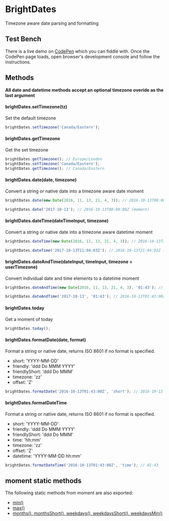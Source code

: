 # BrightDates 

Timezone aware date parsing and formatting 

## Test Bench
There is a live demo on [CodePen](https://codepen.io/ersel/project/editor/DWnMWW) which you can fiddle with. Once the CodePen page loads, open browser's development console and follow the instructions.

## Methods

**All date and datetime methods accept an optional timezone overide as the last argument**

#### brightDates.setTimezone(tz)

Set the default timezone

```js
brightDates.setTimezone('Canada/Eastern');
```

#### brightDates.getTimezone

Get the set timezone

```js
brightDates.getTimezone(); // Europe/London
brightDates.setTimezone('Canada/Eastern');
brightDates.getTimezone(); // Canada/Eastern
```

#### brightDates.date(date, timezone)

Convert a string or native date into a timezone aware date moment

```js
brightDates.date(new Date(2016, 11, 13, 21, 4, 3)); // 2016-10-13T00:00:00Z (moment)

brightDates.date('2017-10-13'); // 2016-10-13T00:00:00Z (moment)
```

#### brightDates.dateTime(dateTimeInput, timezone)

Convert a string or native date into a timezone aware datetime moment

```js
brightDates.dateTime(new Date(2016, 11, 13, 21, 4, 3)); // 2016-10-13T21:04:03Z (moment)

brightDates.dateTime('2017-10-13T21:04:03Z'); // 2016-10-13T21:04:03Z (moment)
```

#### brightDates.dateAndTime(dateInput, timeInput, timezone = userTimezone)

Convert individual date and time elements to a datetime moment

```js
brightDates.dateAndTime(new Date(2016, 11, 13, 21, 4, 3), '01:43'); // 2016-10-13T01:43:00Z (moment)

brightDates.dateAndTime('2017-10-13', '01:43'); // 2016-10-13T01:43:00Z (moment)
```

#### brightDates.today

Get a moment of today

```js
brightDates.today();
```

#### brightDates.formatDate(date, format)

Format a string or native date, returns ISO 8601 if no format is specified.

- short: 'YYYY-MM-DD'
- friendly: 'ddd Do MMM YYYY'
- friendlyShort: 'ddd Do MMM'
- timezone: 'zz'
- offset: 'Z'

```js
brightDates.formatDate('2016-10-13T01:43:00Z', 'short'); // 2016-10-13
```

#### brightDates.formatDateTime

Format a string or native date, returns ISO 8601 if no format is specified.

- short: 'YYYY-MM-DD'
- friendly: 'ddd Do MMM YYYY'
- friendlyShort: 'ddd Do MMM'
- time: 'hh:mm'
- timezone: 'zz'
- offset: 'Z'
- datetime: 'YYYY-MM-DD hh:mm'

```js
brightDates.formatDateTime('2016-10-13T01:43:00Z', 'time'); // 01:43
```

## moment static methods

The following static methods from moment are also exported:

- [min()](https://momentjs.com/docs/#/get-set/min/)
- [max()](https://momentjs.com/docs/#/get-set/max/)
- [months(), monthsShort(), weekdays(), weekdaysShort(), weekdaysMin()](https://momentjs.com/docs/#/i18n/listing-months-weekdays/)